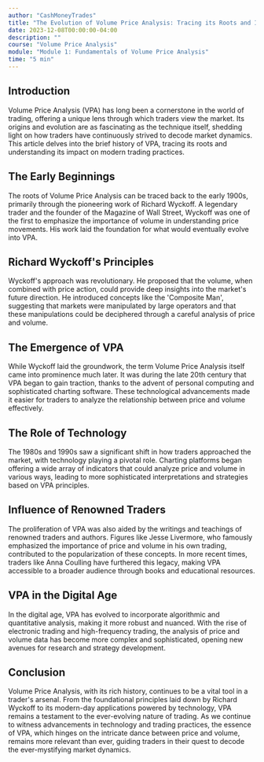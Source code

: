 ```yaml
---
author: "CashMoneyTrades"
title: "The Evolution of Volume Price Analysis: Tracing its Roots and Impact on Trading"
date: 2023-12-08T00:00:00-04:00
description: ""
course: "Volume Price Analysis"
module: "Module 1: Fundamentals of Volume Price Analysis" 
time: "5 min"
---
```


## Introduction

Volume Price Analysis (VPA) has long been a cornerstone in the world of trading, offering a unique lens through which traders view the market. Its origins and evolution are as fascinating as the technique itself, shedding light on how traders have continuously strived to decode market dynamics. This article delves into the brief history of VPA, tracing its roots and understanding its impact on modern trading practices.

## The Early Beginnings

The roots of Volume Price Analysis can be traced back to the early 1900s, primarily through the pioneering work of Richard Wyckoff. A legendary trader and the founder of the Magazine of Wall Street, Wyckoff was one of the first to emphasize the importance of volume in understanding price movements. His work laid the foundation for what would eventually evolve into VPA.

## Richard Wyckoff's Principles

Wyckoff's approach was revolutionary. He proposed that the volume, when combined with price action, could provide deep insights into the market's future direction. He introduced concepts like the 'Composite Man', suggesting that markets were manipulated by large operators and that these manipulations could be deciphered through a careful analysis of price and volume.

## The Emergence of VPA

While Wyckoff laid the groundwork, the term Volume Price Analysis itself came into prominence much later. It was during the late 20th century that VPA began to gain traction, thanks to the advent of personal computing and sophisticated charting software. These technological advancements made it easier for traders to analyze the relationship between price and volume effectively.

## The Role of Technology

The 1980s and 1990s saw a significant shift in how traders approached the market, with technology playing a pivotal role. Charting platforms began offering a wide array of indicators that could analyze price and volume in various ways, leading to more sophisticated interpretations and strategies based on VPA principles.

## Influence of Renowned Traders

The proliferation of VPA was also aided by the writings and teachings of renowned traders and authors. Figures like Jesse Livermore, who famously emphasized the importance of price and volume in his own trading, contributed to the popularization of these concepts. In more recent times, traders like Anna Coulling have furthered this legacy, making VPA accessible to a broader audience through books and educational resources.

## VPA in the Digital Age

In the digital age, VPA has evolved to incorporate algorithmic and quantitative analysis, making it more robust and nuanced. With the rise of electronic trading and high-frequency trading, the analysis of price and volume data has become more complex and sophisticated, opening new avenues for research and strategy development.

## Conclusion

Volume Price Analysis, with its rich history, continues to be a vital tool in a trader's arsenal. From the foundational principles laid down by Richard Wyckoff to its modern-day applications powered by technology, VPA remains a testament to the ever-evolving nature of trading. As we continue to witness advancements in technology and trading practices, the essence of VPA, which hinges on the intricate dance between price and volume, remains more relevant than ever, guiding traders in their quest to decode the ever-mystifying market dynamics.
